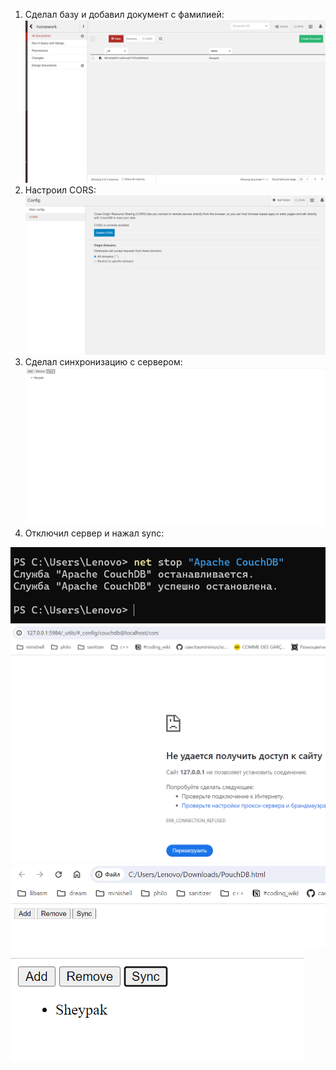 1. Сделал базу и добавил документ с фамилией:
![alt text](image.png)
2. Настроил CORS:
![alt text](image-1.png)
3. Сделал синхронизацию с сервером:
![alt text](image-2.png)
4. Отключил сервер и нажал sync:

![alt text](image-3.png)
![alt text](image-4.png)
![alt text](image-5.png)
![alt text](image-6.png)